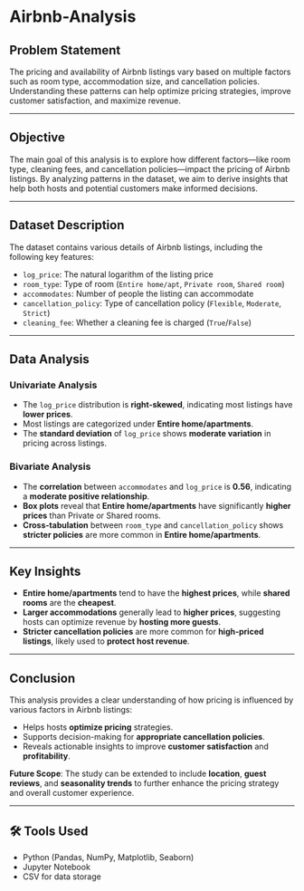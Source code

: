 #  Airbnb-Analysis

##   Problem Statement

The pricing and availability of Airbnb listings vary based on multiple factors such as room type, accommodation size, and cancellation policies. Understanding these patterns can help optimize pricing strategies, improve customer satisfaction, and maximize revenue.

---

##  Objective

The main goal of this analysis is to explore how different factors—like room type, cleaning fees, and cancellation policies—impact the pricing of Airbnb listings. By analyzing patterns in the dataset, we aim to derive insights that help both hosts and potential customers make informed decisions.

---

##  Dataset Description

The dataset contains various details of Airbnb listings, including the following key features:

- `log_price`: The natural logarithm of the listing price  
- `room_type`: Type of room (`Entire home/apt`, `Private room`, `Shared room`)  
- `accommodates`: Number of people the listing can accommodate  
- `cancellation_policy`: Type of cancellation policy (`Flexible`, `Moderate`, `Strict`)  
- `cleaning_fee`: Whether a cleaning fee is charged (`True`/`False`)  

---

##  Data Analysis

###  Univariate Analysis

- The `log_price` distribution is **right-skewed**, indicating most listings have **lower prices**.
- Most listings are categorized under **Entire home/apartments**.
- The **standard deviation** of `log_price` shows **moderate variation** in pricing across listings.

###  Bivariate Analysis

- The **correlation** between `accommodates` and `log_price` is **0.56**, indicating a **moderate positive relationship**.
- **Box plots** reveal that **Entire home/apartments** have significantly **higher prices** than Private or Shared rooms.
- **Cross-tabulation** between `room_type` and `cancellation_policy` shows **stricter policies** are more common in **Entire home/apartments**.

---

##  Key Insights

- **Entire home/apartments** tend to have the **highest prices**, while **shared rooms** are the **cheapest**.
- **Larger accommodations** generally lead to **higher prices**, suggesting hosts can optimize revenue by **hosting more guests**.
- **Stricter cancellation policies** are more common for **high-priced listings**, likely used to **protect host revenue**.

---

##  Conclusion

This analysis provides a clear understanding of how pricing is influenced by various factors in Airbnb listings:

- Helps hosts **optimize pricing** strategies.
- Supports decision-making for **appropriate cancellation policies**.
- Reveals actionable insights to improve **customer satisfaction** and **profitability**.

**Future Scope**: The study can be extended to include **location**, **guest reviews**, and **seasonality trends** to further enhance the pricing strategy and overall customer experience.

---

## 🛠 Tools Used

- Python (Pandas, NumPy, Matplotlib, Seaborn)
- Jupyter Notebook
- CSV for data storage

    
